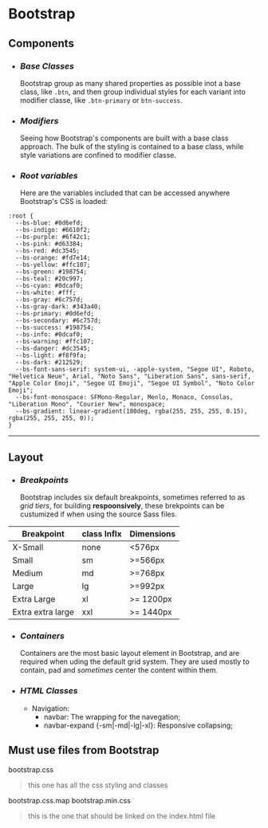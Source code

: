 # Bootstrap

## Components

- ### _Base Classes_

  Bootstrap group as many shared properties as possible inot a base class, like `.btn`, and then group individual styles for each variant into modifier classe, like `.btn-primary` or `btn-success`.

- ### _Modifiers_

  Seeing how Bootstrap's components are built with a base class approach. The bulk of the styling is contained to a base class, while style variations are confined to modifier classe.

- ### _Root variables_
  Here are the variables included that can be accessed anywhere Bootstrap's CSS is loaded:

```
:root {
  --bs-blue: #0d6efd;
  --bs-indigo: #6610f2;
  --bs-purple: #6f42c1;
  --bs-pink: #d63384;
  --bs-red: #dc3545;
  --bs-orange: #fd7e14;
  --bs-yellow: #ffc107;
  --bs-green: #198754;
  --bs-teal: #20c997;
  --bs-cyan: #0dcaf0;
  --bs-white: #fff;
  --bs-gray: #6c757d;
  --bs-gray-dark: #343a40;
  --bs-primary: #0d6efd;
  --bs-secondary: #6c757d;
  --bs-success: #198754;
  --bs-info: #0dcaf0;
  --bs-warning: #ffc107;
  --bs-danger: #dc3545;
  --bs-light: #f8f9fa;
  --bs-dark: #212529;
  --bs-font-sans-serif: system-ui, -apple-system, "Segoe UI", Roboto, "Helvetica Neue", Arial, "Noto Sans", "Liberation Sans", sans-serif, "Apple Color Emoji", "Segoe UI Emoji", "Segoe UI Symbol", "Noto Color Emoji";
  --bs-font-monospace: SFMono-Regular, Menlo, Monaco, Consolas, "Liberation Mono", "Courier New", monospace;
  --bs-gradient: linear-gradient(180deg, rgba(255, 255, 255, 0.15), rgba(255, 255, 255, 0));
}
```

---

## Layout

- ### _Breakpoints_
  Bootstrap includes six default breakpoints, sometimes referred to as _grid tiers_, for building **respoonsively**, these brekpoints can be custumized if when using the source Sass files.

| Breakpoint        | class Inflx | Dimensions |
| ----------------- | ----------- | ---------- |
| X-Small           | none        | <576px     |
| Small             | sm          | >=566px    |
| Medium            | md          | >=768px    |
| Large             | lg          | >=992px    |
| Extra Large       | xl          | >= 1200px  |
| Extra extra large | xxl         | >= 1440px  |

- ### _Containers_

  Containers are the most basic layout element in Bootstrap, and are required when uding the default grid system. They are used mostly to contain, pad and _sometimes_ center the content within them.

- ### _HTML Classes_
  - Navigation:
    - navbar: The wrapping for the navegation;
    - navbar-expand {-sm|-md|-lg|-xl}: Responsive collapsing;

## Must use files from Bootstrap

bootstrap.css

> this one has all the css styling and classes

bootstrap.css.map
bootstrap.min.css

> this is the one that should be linked on the index.html file

